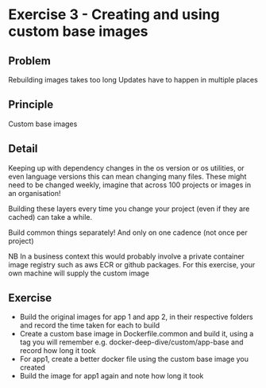 # Exercise 3 - Creating and using custom base images

## Problem
Rebuilding images takes too long
Updates have to happen in multiple places

## Principle
Custom base images

## Detail
Keeping up with dependency changes in the os version or os utilities, or even language versions this can mean changing many files.
These might need to be changed weekly, imagine that across 100 projects or images in an organisation!

Building these layers every time you change your project (even if they are cached) can take a while.

Build common things separately! And only on one cadence (not once per project)

NB In a business context this would probably involve a private container image registry such as aws ECR or github packages. For this exercise, your own machine will supply the custom image

## Exercise

- Build the original images for app 1 and app 2, in their respective folders and record the time taken for each to build
- Create a custom base image in Dockerfile.common and build it, using a tag you will remember e.g. docker-deep-dive/custom/app-base and record how long it took
- For app1, create a better docker file using the custom base image you created
- Build the image for app1 again and note how long it took
